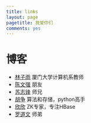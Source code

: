 ```yaml
---
title: links
layout: page
pagetitle: 我爱你们
comments: yes
---
```



# 博客

- [林子雨][6] 厦门大学计算机系教师
- [陈文强][5] 朋友
- [苏志锋][7] 师兄
- [胡争][8] 算法和存储，python高手
- [欣欣][9] ZK专家，专注HBase
- [罗道文][10] 师弟


[4]: http://yihui.name
[5]: http://irwenqiang.github.io/
[6]: http://www.cs.xmu.edu.cn/database/linziyu/index.html
[7]: http://www.rocsky.name/
[8]: http://openinx.github.io/
[9]: http://hbasefly.com
[10]: http://luodw.cc/
